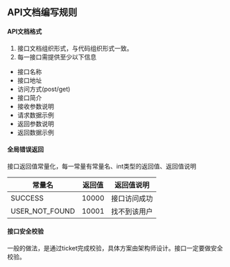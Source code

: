 ## API文档编写规则

#### API文档格式

1. 接口文档组织形式，与代码组织形式一致。
2. 每一接口需提供至少以下信息
 * 接口名称
 * 接口地址
 * 访问方式(post/get)
 * 接口简介
 * 接收参数说明
 * 请求数据示例
 * 返回参数说明
 * 返回数据示例

#### 全局错误返回

接口返回值常量化，每一常量有常量名、int类型的返回值、返回值说明

| 常量名 | 返回值 | 返回值说明 |
| ---- | ---- | ---- |
| SUCCESS | 10000 | 接口访问成功 |
| USER_NOT_FOUND | 10001 | 找不到该用户 |

#### 接口安全校验

一般的做法，是通过ticket完成校验，具体方案由架构师设计。接口一定要做安全校验。
